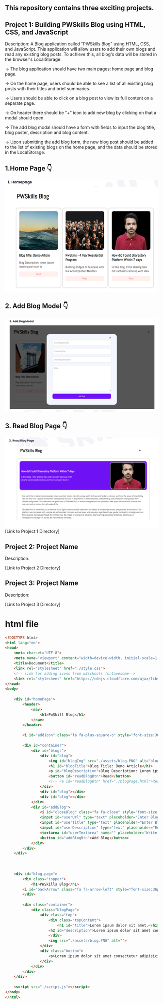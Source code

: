 ## This repository contains three exciting projects.

## Project 1: Building PWSkills Blog using HTML, CSS, and JavaScript

Description: A Blog application called "PWSkills Blog" using HTML, CSS, and JavaScript. This application will allow users to add their own blogs and read any existing blog posts. To achieve this, all blog's data will be stored in the browser's LocalStorage.

-> The blog application should have two main pages: home page and blog page.

-> On the home page, users should be able to see a list of all existing blog posts with their titles and brief summaries.

-> Users should be able to click on a blog post to view its full content on a separate page.

-> On header there should be "+" icon to add new blog by clicking on that a modal should open.

-> The add blog modal should have a form with fields to input the blog title, blog poster, description and blog content.

-> Upon submitting the add blog form, the new blog post should be added to the list of existing blogs on the home page, and the data should be stored in the LocalStorage.

## 1.Home Page 👇
<img src="https://github.com/salmanshaikh18/MileStone-2-Assignment/blob/main/Project_1_PwSkillBlog/assets/1_HomePage.PNG" alt="HomePage"/>

## 2. Add Blog Model 👇
<img src="https://github.com/salmanshaikh18/MileStone-2-Assignment/blob/main/Project_1_PwSkillBlog/assets/2_AddABlogModel.PNG" alt="AddBlogModel" />


## 3. Read Blog Page 👇
<img src="https://github.com/salmanshaikh18/MileStone-2-Assignment/blob/main/Project_1_PwSkillBlog/assets/3_ReadBlogPage.PNG" alt="ReadBlogPage" />
[Link to Project 1 Directory]

## Project 2: Project Name

Description: 

[Link to Project 2 Directory]

## Project 3: Project Name

Description: 

[Link to Project 3 Directory]

# html file
```html
<!DOCTYPE html>
<html lang="en">
<head>
    <meta charset="UTF-8">
    <meta name="viewport" content="width=device-width, initial-scale=1.0">
    <title>Document</title>
    <link rel="stylesheet" href="./style.css">
    <!-- link for adding icons from w3schools fontawesome-->
    <link rel="stylesheet" href="https://cdnjs.cloudflare.com/ajax/libs/font-awesome/4.7.0/css/font-awesome.min.css">
</head>
<body>

    <div id="homePage">
        <header>
            <nav>
                <h1>PwSkill Blog</h1>
            </nav>
        </header>
    
        <i id="addIcon" class="fa fa-plus-square-o" style="font-size:36px"></i>
    
        <div id="container">
            <div id="blogs">
                <div id="blog">
                    <img id="blogImg" src="./assets/blog.PNG" alt="blogImg">
                    <h1 id="blogTitle">Blog Title: Demo Article</h1>
                    <p id="blogDescription">Blog Description: Lorem ipsum dolor sit amet consectetur adipisicing elit. Incidunt, quam.</p>
                    <button id="readBlogBtn">Read</button>
                    <!-- <a id="readBlogBtn" href="./blogPage.html">Read</a> -->
                </div>
                <div id="blog"></div>
                <div id="blog"></div>
            </div>
            <div id="addBlog">
                <i id="closeBlog" class="fa fa-close" style="font-size:20px"></i>
                <input id="userUrl" type="text" placeholder="Enter Blog Post URL: " />
                <input id="userTitle" type="text" placeholder="Enter Blog Title: " />
                <input id="userDescription" type="text" placeholder="Enter Blog Description: " />
                <textarea id="userTextarea" name="" placeholder="Write..." id="" cols="30" rows="10"></textarea>
                <button id="addBlogBtn">Add Blog</button>
            </div>
        </div>
    </div>
    
   

    <div id="blog-page">
        <div class="topper">
            <h1>PWSkills Blog</h1>
        <i id="backArrow" class="fa fa-arrow-left" style="font-size:36px"></i>
        </div>
        
        <div class="container">
            <div class="blogPage">
                <div class="top">
                    <div class="topContent">
                        <h1 id="title">Lorem ipsum dolor sit amet.</h1>
                    <h2 id="description">Lorem ipsum dolor sit amet consectetur adipisicing elit. Vero, maxime.</h2>
                    </div>
                    <img src="./assets/blog.PNG" alt="">
                </div>
                <div class="bottom">
                    <p>Lorem ipsum dolor sit amet consectetur adipisicing elit. Optio officia nihil voluptates sunt facilis, cupiditate maiores. Voluptate, at, maxime sit excepturi nesciunt ipsa consectetur perspiciatis nihil nisi non, eaque inventore facere. Autem soluta sint nemo, laborum aspernatur doloribus at exercitationem?</p>
                </div>
            </div>
        </div>
    </div>

    <script src="./script.js"></script>
</body>
</html>
```
